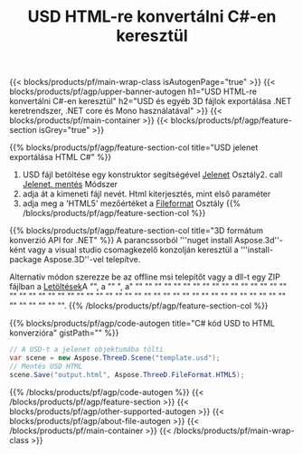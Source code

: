 ﻿---
title: USD HTML-re konvertálni C#-en keresztül 
description: USD és egyéb 3D fájlok konvertálása .NET API használatával
url: /hu/net/conversion/usd-to-html/
family: 3d
platformtag: net
feature: conversion
informat: USD
outformat: HTML
otherformats: PLY PDF RVM JT ASE DXF DAE FBX 
---
{{< blocks/products/pf/main-wrap-class isAutogenPage="true" >}}
{{< blocks/products/pf/agp/upper-banner-autogen h1="USD HTML-re konvertálni C#-en keresztül" h2="USD és egyéb 3D fájlok exportálása .NET keretrendszer, .NET core és Mono használatával" >}}
{{< blocks/products/pf/main-container >}}
{{< blocks/products/pf/agp/feature-section isGrey="true" >}}

{{% blocks/products/pf/agp/feature-section-col title="USD jelenet exportálása HTML C#" %}}
1. USD fájl betöltése egy konstruktor segítségével [Jelenet](https://apireference.aspose.com/3d/net/aspose.threed/scene) Osztály2. call [Jelenet. mentés](https://apireference.aspose.com/3d/net/aspose.threed/scene/methods/save/index) Módszer
3. adja át a kimeneti fájl nevét. Html kiterjesztés, mint első paraméter
4. adja meg a 'HTML5' mezőértéket a [Fileformat](https://apireference.aspose.com/3d/net/aspose.threed/fileformat/fields/index) Osztály
{{% /blocks/products/pf/agp/feature-section-col %}}

{{% blocks/products/pf/agp/feature-section-col title="3D formátum konverzió API for .NET" %}}
A parancssorból '''nuget install Aspose.3d''-ként vagy a visual studio csomagkezelő konzolján keresztül a '''install-package Aspose.3D''-vel telepítve.

Alternatív módon szerezze be az offline msi telepítőt vagy a dll-t egy ZIP fájlban a [Letöltések](https://downloads.aspose.com/3d/net)A "", a "" ", a" "" "" "" "" "" "" "" "" "" "" "" "" "" "" "" "" "" "" "" "" "" "" "" "" "" "" "" "" "" "" "" "" "" "" "" "" "" "" "" "" "" "" "" "" "" "" "" "" "" "" "".
{{% /blocks/products/pf/agp/feature-section-col %}}

{{% blocks/products/pf/agp/code-autogen title="C# kód USD to HTML konverzióra" gistPath="" %}}
```cs
// A USD-t a jelenet objektumába tölti 
var scene = new Aspose.ThreeD.Scene("template.usd");
// Mentés USD HTML 
scene.Save("output.html", Aspose.ThreeD.FileFormat.HTML5);

```
{{% /blocks/products/pf/agp/code-autogen %}}
{{< /blocks/products/pf/agp/feature-section >}}
{{< blocks/products/pf/agp/other-supported-autogen >}}
{{< blocks/products/pf/agp/about-file-autogen >}}
{{< /blocks/products/pf/main-container >}}
{{< /blocks/products/pf/main-wrap-class >}}